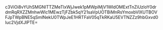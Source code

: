 c3ViOi8vYUhSMGNITTZMeTlxWjJwek1pMWpiMjV1WldOMExtTnZiUzloY0drdmRqRXZZMnhwWlc1MEwzTjFZbk5qY21saVpUOTBiMnRsYmoxbVlXUTBOVFJpTWpBNE5qSmlNekU0TWpJeE1HRTFaV05qTkRKaU5EVTNZZz9hbGxvd0luc2VjdXJlPTE=
